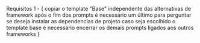 Requisitos
1 - {
copiar o template "Base" independente das alternativas de framework
após o fim dos prompts é necessário um último para perguntar se deseja instalar as dependencias de projeto
caso seja escolhido o template base é necessário encerrar os demais prompts ligados aos outros frameworks
}
